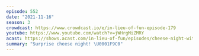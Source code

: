 ```yaml
---
episode: 552
date: "2021-11-16"
season: 3
crowdcast: https://www.crowdcast.io/e/in-lieu-of-fun-episode-179
youtube: https://www.youtube.com/watch?v=jWHrgMiZMRY
acast: https://shows.acast.com/in-lieu-of-fun/episodes/cheese-night-with-kate-and-gdf
summary: "Surprise cheese night! \U0001F9C0"
---
```

